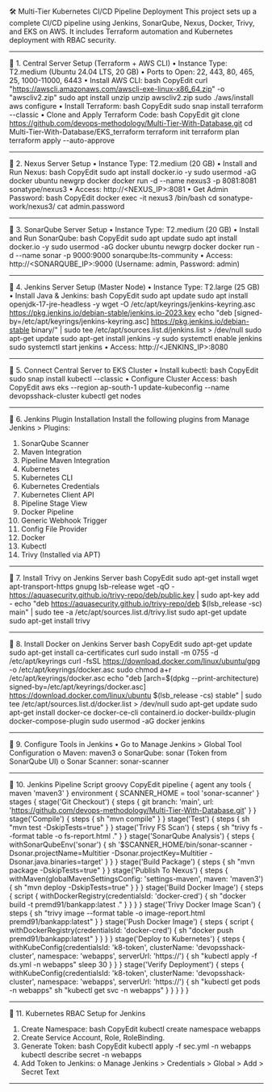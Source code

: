 🛠️ Multi-Tier Kubernetes CI/CD Pipeline Deployment
This project sets up a complete CI/CD pipeline using Jenkins, SonarQube, Nexus, Docker, Trivy, and EKS on AWS. It includes Terraform automation and Kubernetes deployment with RBAC security.
________________________________________
📌 1. Central Server Setup (Terraform + AWS CLI)
•	Instance Type: T2.medium (Ubuntu 24.04 LTS, 20 GB)
•	Ports to Open: 22, 443, 80, 465, 25, 1000-11000, 6443
•	Install AWS CLI:
bash
CopyEdit
curl "https://awscli.amazonaws.com/awscli-exe-linux-x86_64.zip" -o "awscliv2.zip"
sudo apt install unzip
unzip awscliv2.zip
sudo ./aws/install
aws configure
•	Install Terraform:
bash
CopyEdit
sudo snap install terraform --classic
•	Clone and Apply Terraform Code:
bash
CopyEdit
git clone https://github.com/devops-methodology/Multi-Tier-With-Database.git
cd Multi-Tier-With-Database/EKS_terraform
terraform init
terraform plan
terraform apply --auto-approve
________________________________________
📌 2. Nexus Server Setup
•	Instance Type: T2.medium (20 GB)
•	Install and Run Nexus:
bash
CopyEdit
sudo apt install docker.io -y
sudo usermod -aG docker ubuntu
newgrp docker
docker run -d --name nexus3 -p 8081:8081 sonatype/nexus3
•	Access: http://<NEXUS_IP>:8081
•	Get Admin Password:
bash
CopyEdit
docker exec -it nexus3 /bin/bash
cd sonatype-work/nexus3/
cat admin.password
________________________________________
📌 3. SonarQube Server Setup
•	Instance Type: T2.medium (20 GB)
•	Install and Run SonarQube:
bash
CopyEdit
sudo apt update
sudo apt install docker.io -y
sudo usermod -aG docker ubuntu
newgrp docker
docker run -d --name sonar -p 9000:9000 sonarqube:lts-community
•	Access: http://<SONARQUBE_IP>:9000 (Username: admin, Password: admin)
________________________________________
📌 4. Jenkins Server Setup (Master Node)
•	Instance Type: T2.large (25 GB)
•	Install Java & Jenkins:
bash
CopyEdit
sudo apt update
sudo apt install openjdk-17-jre-headless -y
wget -O /etc/apt/keyrings/jenkins-keyring.asc https://pkg.jenkins.io/debian-stable/jenkins.io-2023.key
echo "deb [signed-by=/etc/apt/keyrings/jenkins-keyring.asc] https://pkg.jenkins.io/debian-stable binary/" | sudo tee /etc/apt/sources.list.d/jenkins.list > /dev/null
sudo apt-get update
sudo apt-get install jenkins -y
sudo systemctl enable jenkins
sudo systemctl start jenkins
•	Access: http://<JENKINS_IP>:8080
________________________________________
📌 5. Connect Central Server to EKS Cluster
•	Install kubectl:
bash
CopyEdit
sudo snap install kubectl --classic
•	Configure Cluster Access:
bash
CopyEdit
aws eks --region ap-south-1 update-kubeconfig --name devopsshack-cluster
kubectl get nodes
________________________________________
📌 6. Jenkins Plugin Installation
Install the following plugins from Manage Jenkins > Plugins:
1.	SonarQube Scanner
2.	Maven Integration
3.	Pipeline Maven Integration
4.	Kubernetes
5.	Kubernetes CLI
6.	Kubernetes Credentials
7.	Kubernetes Client API
8.	Pipeline Stage View
9.	Docker Pipeline
10.	Generic Webhook Trigger
11.	Config File Provider
12.	Docker
13.	Kubectl
14.	Trivy (Installed via APT)
________________________________________
📌 7. Install Trivy on Jenkins Server
bash
CopyEdit
sudo apt-get install wget apt-transport-https gnupg lsb-release
wget -qO - https://aquasecurity.github.io/trivy-repo/deb/public.key | sudo apt-key add -
echo "deb https://aquasecurity.github.io/trivy-repo/deb $(lsb_release -sc) main" | sudo tee -a /etc/apt/sources.list.d/trivy.list
sudo apt-get update
sudo apt-get install trivy
________________________________________
📌 8. Install Docker on Jenkins Server
bash
CopyEdit
sudo apt-get update
sudo apt-get install ca-certificates curl
sudo install -m 0755 -d /etc/apt/keyrings
curl -fsSL https://download.docker.com/linux/ubuntu/gpg -o /etc/apt/keyrings/docker.asc
sudo chmod a+r /etc/apt/keyrings/docker.asc
echo "deb [arch=$(dpkg --print-architecture) signed-by=/etc/apt/keyrings/docker.asc] https://download.docker.com/linux/ubuntu $(lsb_release -cs) stable" | sudo tee /etc/apt/sources.list.d/docker.list > /dev/null
sudo apt-get update
sudo apt-get install docker-ce docker-ce-cli containerd.io docker-buildx-plugin docker-compose-plugin
sudo usermod -aG docker jenkins
________________________________________
📌 9. Configure Tools in Jenkins
•	Go to Manage Jenkins > Global Tool Configuration
o	Maven: maven3
o	SonarQube: sonar (Token from SonarQube UI)
o	Sonar Scanner: sonar-scanner
________________________________________
📌 10. Jenkins Pipeline Script
groovy
CopyEdit
pipeline {
    agent any
    tools {
        maven 'maven3'
    }
    environment {
        SCANNER_HOME = tool 'sonar-scanner'
    }
    stages {
        stage('Git Checkout') {
            steps {
                git branch: 'main', url: 'https://github.com/devops-methodology/Multi-Tier-With-Database.git'
            }
        }
        stage('Compile') {
            steps {
                sh "mvn compile"
            }
        }
        stage('Test') {
            steps {
                sh "mvn test -DskipTests=true"
            }
        }
        stage('Trivy FS Scan') {
            steps {
                sh "trivy fs --format table -o fs-report.html ."
            }
        }
        stage('SonarQube Analysis') {
            steps {
                withSonarQubeEnv('sonar') {
                    sh '$SCANNER_HOME/bin/sonar-scanner -Dsonar.projectName=Multitier -Dsonar.projectKey=Multitier -Dsonar.java.binaries=target'
                }
            }
        }
        stage('Build Package') {
            steps {
                sh "mvn package -DskipTests=true"
            }
        }
        stage('Publish To Nexus') {
            steps {
                withMaven(globalMavenSettingsConfig: 'settings-maven', maven: 'maven3') {
                    sh "mvn deploy -DskipTests=true"
                }
            }
        }
        stage('Build Docker Image') {
            steps {
                script {
                    withDockerRegistry(credentialsId: 'docker-cred') {
                        sh "docker build -t premd91/bankapp:latest ."
                    }
                }
            }
        }
        stage('Trivy Docker Image Scan') {
            steps {
                sh "trivy image --format table -o image-report.html premd91/bankapp:latest"
            }
        }
        stage('Push Docker Image') {
            steps {
                script {
                    withDockerRegistry(credentialsId: 'docker-cred') {
                        sh "docker push premd91/bankapp:latest"
                    }
                }
            }
        }
        stage('Deploy to Kubernetes') {
            steps {
                withKubeConfig(credentialsId: 'k8-token', clusterName: 'devopsshack-cluster', namespace: 'webapps', serverUrl: 'https://<API-ENDPOINT>') {
                    sh "kubectl apply -f ds.yml -n webapps"
                    sleep 30
                }
            }
        }
        stage('Verify Deployment') {
            steps {
                withKubeConfig(credentialsId: 'k8-token', clusterName: 'devopsshack-cluster', namespace: 'webapps', serverUrl: 'https://<API-ENDPOINT>') {
                    sh "kubectl get pods -n webapps"
                    sh "kubectl get svc -n webapps"
                }
            }
        }
    }
}
________________________________________
📌 11. Kubernetes RBAC Setup for Jenkins
1.	Create Namespace:
bash
CopyEdit
kubectl create namespace webapps
2.	Create Service Account, Role, RoleBinding.
3.	Generate Token:
bash
CopyEdit
kubectl apply -f sec.yml -n webapps
kubectl describe secret <secret-name> -n webapps
4.	Add Token to Jenkins:
o	Manage Jenkins > Credentials > Global > Add > Secret Text
________________________________________





